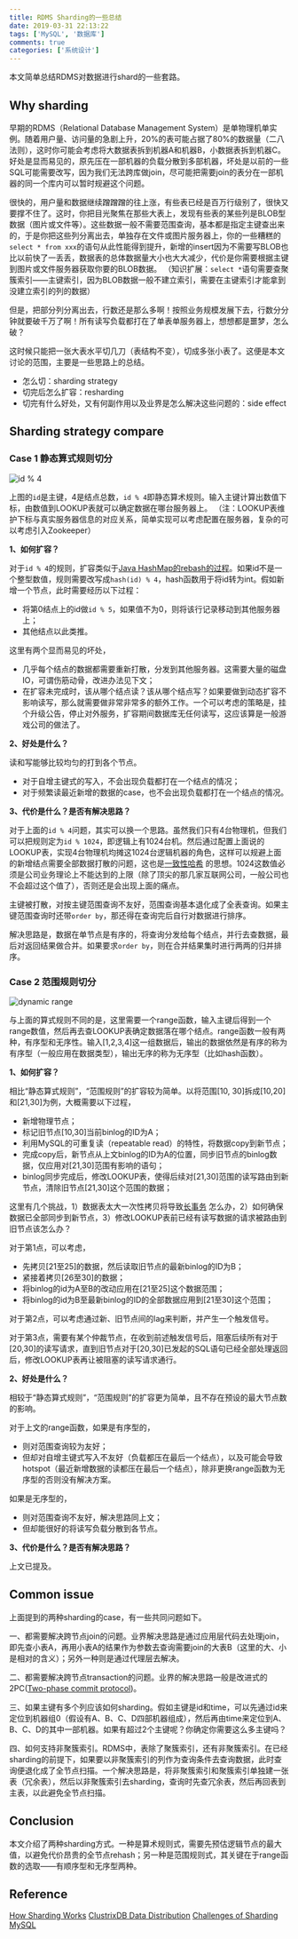 ```yaml
---
title: RDMS Sharding的一些总结
date: 2019-03-31 22:13:22
tags: ['MySQL', '数据库']
comments: true
categories: ['系统设计']
---
```


本文简单总结RDMS对数据进行shard的一些套路。

<!--more-->

## Why sharding

早期的RDMS（Relational Database Management System）是单物理机单实例。随着用户量、访问量的急剧上升，20%的表可能占据了80%的数据量（二八法则），这时你可能会考虑将大数据表拆到机器A和机器B，小数据表拆到机器C。好处是显而易见的，原先压在一部机器的负载分散到多部机器，坏处是以前的一些SQL可能需要改写，因为我们无法跨库做join，尽可能把需要join的表分在一部机器的同一个库内可以暂时规避这个问题。

很快的，用户量和数据继续蹭蹭蹭的往上涨，有些表已经是百万行级别了，很快又要撑不住了。这时，你把目光聚焦在那些大表上，发现有些表的某些列是BLOB型数据（图片或文件等）。这些数据一般不需要范围查询，基本都是指定主键查出来的，于是你把这些列分离出去，单独存在文件或图片服务器上，你的一些糟糕的`select * from xxx`的语句从此性能得到提升，新增的insert因为不需要写BLOB也比以前快了一丢丢，数据表的总体数据量大小也大大减少，代价是你需要根据主键到图片或文件服务器获取你要的BLOB数据。
（知识扩展：`select *`语句需要查聚簇索引——主键索引，因为BLOB数据一般不建立索引，需要在主键索引才能拿到没建立索引的列的数据）

但是，把部分列分离出去，行数还是那么多啊！按照业务规模发展下去，行数分分钟就要破千万了啊！所有读写负载都打在了单表单服务器上，想想都是噩梦，怎么破？

这时候只能把一张大表水平切几刀（表结构不变），切成多张小表了。这便是本文讨论的范围，主要是一些思路上的总结。

- 怎么切：sharding strategy
- 切完后怎么扩容：resharding
- 切完有什么好处，又有何副作用以及业界是怎么解决这些问题的：side effect


## Sharding strategy compare

### Case 1 静态算式规则切分

![id % 4](https://user-images.githubusercontent.com/4915189/71431441-d97a8e80-270c-11ea-9b72-ed3ec0e921a2.png)

上图的`id`是主键，4是结点总数，`id % 4`即静态算术规则。输入主键计算出数值下标，由数值到LOOKUP表就可以确定数据在哪台服务器上。
（注：LOOKUP表维护下标与真实服务器信息的对应关系，简单实现可以考虑配置在服务器，复杂的可以考虑引入Zookeeper）

**1、如何扩容？**

对于`id % 4`的规则，扩容类似于[Java HashMap的rebash的过程](https://www.geeksforgeeks.org/load-factor-and-rehashing/)。如果id不是一个整型数值，规则需要改写成`hash(id) % 4`，hash函数用于将id转为int。假如新增一个节点，此时需要经历以下过程：

- 将第0结点上的id做`id % 5`，如果值不为0，则将该行记录移动到其他服务器上；
- 其他结点以此类推。

这里有两个显而易见的坏处，

- 几乎每个结点的数据都需要重新打散，分发到其他服务器。这需要大量的磁盘IO，可谓伤筋动骨，改进办法见下文；
- 在扩容未完成时，该从哪个结点读？该从哪个结点写？如果要做到动态扩容不影响读写，那么就需要做非常非常多的额外工作。一个可以考虑的策略是，挂个升级公告，停止对外服务，扩容期间数据库无任何读写，这应该算是一般游戏公司的做法了。

**2、好处是什么？**

读和写能够比较均匀的打到各个节点。

- 对于自增主键式的写入，不会出现负载都打在一个结点的情况；
- 对于频繁读最近新增的数据的case，也不会出现负载都打在一个结点的情况。

**3、代价是什么？是否有解决思路？**

对于上面的`id % 4`问题，其实可以换一个思路。虽然我们只有4台物理机，但我们可以把规则定为`id % 1024`，即逻辑上有1024台机。然后通过配置上面说的LOOKUP表，实现4台物理机均摊这1024台逻辑机器的角色，这样可以规避上面的新增结点需要全部数据打散的问题，这也是[一致性哈希](https://en.wikipedia.org/wiki/Consistent_hashing)
的思想。1024这数值必须是公司业务理论上不能达到的上限（除了顶尖的那几家互联网公司，一般公司也不会超过这个值了），否则还是会出现上面的痛点。

主键被打散，对按主键范围查询不友好，范围查询基本退化成了全表查询。如果主键范围查询时还带`order by`，那还得在查询完后自行对数据进行排序。

解决思路是，数据在单节点是有序的，将查询分发给每个结点，并行去查数据，最后对返回结果做合并。如果要求`order by`，则在合并结果集时进行两两的归并排序。

### Case 2 范围规则切分

![dynamic range](https://user-images.githubusercontent.com/4915189/71431444-dd0e1580-270c-11ea-8d7d-c801dd1df161.png)

与上面的算式规则不同的是，这里需要一个range函数，输入主键后得到一个range数值，然后再去查LOOKUP表确定数据落在哪个结点。range函数一般有两种，有序型和无序性。输入[1,2,3,4]这一组数据后，输出的数据依然是有序的称为有序型（一般应用在数据类型），输出无序的称为无序型（比如hash函数）。

**1、如何扩容？**

相比“静态算式规则”，“范围规则”的扩容较为简单。以将范围[10, 30]拆成[10,20]和[21,30]为例，大概需要以下过程，

- 新增物理节点；
- 标记旧节点[10,30]当前binlog的ID为A；
- 利用MySQL的可重复读（repeatable read）的特性，将数据copy到新节点；
- 完成copy后，新节点从上文binlog的ID为A的位置，同步旧节点的binlog数据，仅应用对[21,30]范围有影响的语句；
- binlog同步完成后，修改LOOKUP表，使得后续对[21,30]范围的读写路由到新节点，清除旧节点[21,30]这个范围的数据；

这里有几个挑战，1）数据表太大一次性拷贝将导致[长事务](https://www.simononsoftware.com/are-long-running-transactions-bad/)
怎么办，2）如何确保数据已全部同步到新节点，3）修改LOOKUP表前已经有读写数据的请求被路由到旧节点该怎么办？

对于第1点，可以考虑，
- 先拷贝[21至25]的数据，然后读取旧节点的最新binlog的ID为B；
- 紧接着拷贝[26至30]的数据；
- 将binlog的id为A至B的改动应用在[21至25]这个数据范围；
- 将binlog的id为B至最新binlog的ID的全部数据应用到[21至30]这个范围；

对于第2点，可以考虑通过新、旧节点间的lag来判断，并产生一个触发信号。

对于第3点，需要有某个仲裁节点，在收到前述触发信号后，阻塞后续所有对于[20,30]的读写请求，直到旧节点对于[20,30]已发起的SQL语句已经全部处理返回后，修改LOOKUP表再让被阻塞的读写请求通行。

**2、好处是什么？**

相较于“静态算式规则”，“范围规则”的扩容更为简单，且不存在预设的最大节点数的影响。

对于上文的range函数，如果是有序型的，

- 则对范围查询较为友好；
- 但却对自增主键式写入不友好（负载都压在最后一个结点），以及可能会导致hotspot（最近新增数据的读都压在最后一个结点），除非更换range函数为无序型的否则没有解决方案。

如果是无序型的，

- 则对范围查询不友好，解决思路同上文；
- 但却能很好的将读写负载分散到各节点。

**3、代价是什么？是否有解决思路？**

上文已提及。

## Common issue

上面提到的两种sharding的case，有一些共同问题如下。

一、都需要解决跨节点join的问题。业界解决思路是通过应用层代码去处理join，即先查小表A，再用小表A的结果作为参数去查询需要join的大表B（这里的大、小是相对的含义）；另外一种则是通过代理层去解决。

二、都需要解决跨节点transaction的问题。业界的解决思路一般是改进式的2PC([Two-phase commit protocol](https://en.wikipedia.org/wiki/Two-phase_commit_protocol))。

三、如果主键有多个列应该如何sharding。假如主键是id和time，可以先通过id来定位到机器组0（假设有A、B、C、D四部机器组成），然后再由time来定位到A、B、C、D的其中一部机器。如果有超过2个主键呢？你确定你需要这么多主键吗？

四、如何支持非聚簇索引。RDMS中，表除了聚簇索引，还有非聚簇索引。在已经sharding的前提下，如果要以非聚簇索引的列作为查询条件去查询数据，此时查询便退化成了全节点扫描。一个解决思路是，将非聚簇索引和聚簇索引单独建一张表（冗余表），然后以非聚簇索引去sharding，查询时先查冗余表，然后再回表到主表，以此避免全节点扫描。

## Conclusion

本文介绍了两种sharding方式。一种是算术规则式，需要先预估逻辑节点的最大值，以避免代价昂贵的全节点rehash；另一种是范围规则式，其关键在于range函数的选取——有顺序型和无序型两种。

## Reference

[How Sharding Works](https://medium.com/@jeeyoungk/how-sharding-works-b4dec46b3f6)
[ClustrixDB Data Distribution](http://docs.clustrix.com/display/CLXDOC/Data+Distribution)
[Challenges of Sharding MySQL](https://www.clustrix.com/bettersql/challenges-sharding-mysql/)

